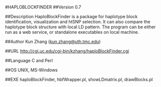 #HAPLOBLOCKFINDER
##Version
0.7

##Description
HaploBlockFinder is a package for haplotype block identification, visualization and htSNP selection. It can also compare the haplotype block structure with local LD pattern. The program can be either run as a web service, or standalone executables on local machine.

##Author
Kun Zhang (kun.zhang@uth.tmc.edu)

##URL
http://cgi.uc.edu/cgi-bin/kzhang/haploBlockFinder.cgi

##Language
C and Perl

##OS
UNIX, MS-Windows

##EXE
haploBlockFinder, hbfWrapper.pl, showLDmatrix.pl, drawBlocks.pl

